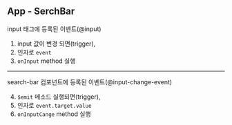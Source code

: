 ## App - SerchBar

input 태그에 등록된 이벤트(@input)

1. input 값이 변경 되면(trigger),
2. 인자로 `event`
3. `onInput` method 실행

---

search-bar 컴포넌트에 등록된 이벤트(@input-change-event)

4. `$emit` 메소드 실행되면(trigger), 
5. 인자로 `event.target.value`
6. `onInputCange` method  실행

